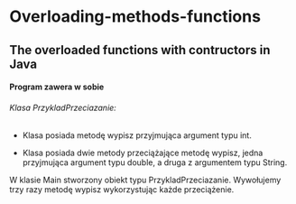 # Overloading-methods-functions
## The overloaded functions with contructors in Java

#### Program zawera w sobie
###### Klasa PrzykladPrzeciazanie:
* Klasa posiada metodę wypisz przyjmująca argument typu int.

* Klasa posiada dwie metody przeciążające metodę wypisz, jedna przyjmująca argument typu double, a druga z argumentem typu String.

W klasie Main stworzony obiekt typu PrzykladPrzeciazanie. 
Wywołujemy trzy razy metodę wypisz wykorzystując każde przeciążenie.




